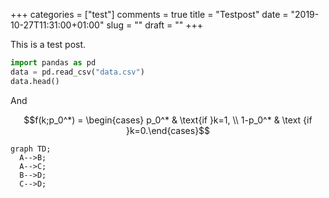 +++
categories = ["test"]
comments = true
title = "Testpost"
date = "2019-10-27T11:31:00+01:00"
slug = ""
draft = ""
+++

This is a test post.

```python
import pandas as pd
data = pd.read_csv("data.csv")
data.head()
```

And

$$f(k;p_0^*) = \begin{cases} p_0^* & \text{if }k=1, \\
1-p_0^* & \text {if }k=0.\end{cases}$$

```mermaid
graph TD;
  A-->B;
  A-->C;
  B-->D;
  C-->D;
```
